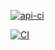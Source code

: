 
[![api-ci](https://github.com/AdairBento/mag-webapp-v10/actions/workflows/ci-api.yml/badge.svg?branch=fix/server)](https://github.com/AdairBento/mag-webapp-v10/actions/workflows/ci-api.yml)


[![CI](https://github.com/AdairBento/mag-webapp-v10/actions/workflows/ci.yml/badge.svg)](https://github.com/AdairBento/mag-webapp-v10/actions/workflows/ci.yml)

